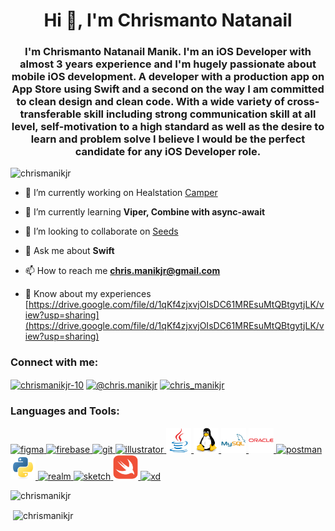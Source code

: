 <h1 align="center">Hi 👋, I'm Chrismanto Natanail</h1>
<h3 align="center">I'm Chrismanto Natanail Manik. I'm an iOS Developer with almost 3 years experience and I'm hugely passionate about mobile iOS development. A developer with a production app on App Store using Swift and a second on the way I am committed to clean design and clean code. With a wide variety of cross-transferable skill including strong communication skill at all level, self-motivation to a high standard as well as the desire to learn and problem solve I believe I would be the perfect candidate for any iOS Developer role.</h3>

<p align="left"> <img src="https://komarev.com/ghpvc/?username=chrismanikjr&label=Profile%20views&color=0e75b6&style=flat" alt="chrismanikjr" /> </p>

- 🔭 I’m currently working on Healstation [Camper](https://testflight.apple.com/join/DLRVipCI)

- 🌱 I’m currently learning **Viper, Combine with async-await**

- 👯 I’m looking to collaborate on [Seeds](https://apps.apple.com/us/app/seeds-sex-education-for-kids/id6444868734)

- 💬 Ask me about **Swift**

- 📫 How to reach me **chris.manikjr@gmail.com**

- 📄 Know about my experiences [https://drive.google.com/file/d/1qKf4zjxvjOIsDC61MREsuMtQBtgytjLK/view?usp=sharing](https://drive.google.com/file/d/1qKf4zjxvjOIsDC61MREsuMtQBtgytjLK/view?usp=sharing)

<h3 align="left">Connect with me:</h3>
<p align="left">
<a href="https://linkedin.com/in/chrismanikjr-10" target="blank"><img align="center" src="https://raw.githubusercontent.com/rahuldkjain/github-profile-readme-generator/master/src/images/icons/Social/linked-in-alt.svg" alt="chrismanikjr-10" height="30" width="40" /></a>
<a href="https://medium.com/@chris.manikjr" target="blank"><img align="center" src="https://raw.githubusercontent.com/rahuldkjain/github-profile-readme-generator/master/src/images/icons/Social/medium.svg" alt="@chris.manikjr" height="30" width="40" /></a>
<a href="https://www.hackerrank.com/chris_manikjr" target="blank"><img align="center" src="https://raw.githubusercontent.com/rahuldkjain/github-profile-readme-generator/master/src/images/icons/Social/hackerrank.svg" alt="chris_manikjr" height="30" width="40" /></a>
</p>

<h3 align="left">Languages and Tools:</h3>
<p align="left"> <a href="https://www.figma.com/" target="_blank" rel="noreferrer"> <img src="https://www.vectorlogo.zone/logos/figma/figma-icon.svg" alt="figma" width="40" height="40"/> </a> <a href="https://firebase.google.com/" target="_blank" rel="noreferrer"> <img src="https://www.vectorlogo.zone/logos/firebase/firebase-icon.svg" alt="firebase" width="40" height="40"/> </a> <a href="https://git-scm.com/" target="_blank" rel="noreferrer"> <img src="https://www.vectorlogo.zone/logos/git-scm/git-scm-icon.svg" alt="git" width="40" height="40"/> </a> <a href="https://www.adobe.com/in/products/illustrator.html" target="_blank" rel="noreferrer"> <img src="https://www.vectorlogo.zone/logos/adobe_illustrator/adobe_illustrator-icon.svg" alt="illustrator" width="40" height="40"/> </a> <a href="https://www.java.com" target="_blank" rel="noreferrer"> <img src="https://raw.githubusercontent.com/devicons/devicon/master/icons/java/java-original.svg" alt="java" width="40" height="40"/> </a> <a href="https://www.linux.org/" target="_blank" rel="noreferrer"> <img src="https://raw.githubusercontent.com/devicons/devicon/master/icons/linux/linux-original.svg" alt="linux" width="40" height="40"/> </a> <a href="https://www.mysql.com/" target="_blank" rel="noreferrer"> <img src="https://raw.githubusercontent.com/devicons/devicon/master/icons/mysql/mysql-original-wordmark.svg" alt="mysql" width="40" height="40"/> </a> <a href="https://www.oracle.com/" target="_blank" rel="noreferrer"> <img src="https://raw.githubusercontent.com/devicons/devicon/master/icons/oracle/oracle-original.svg" alt="oracle" width="40" height="40"/> </a> <a href="https://postman.com" target="_blank" rel="noreferrer"> <img src="https://www.vectorlogo.zone/logos/getpostman/getpostman-icon.svg" alt="postman" width="40" height="40"/> </a> <a href="https://www.python.org" target="_blank" rel="noreferrer"> <img src="https://raw.githubusercontent.com/devicons/devicon/master/icons/python/python-original.svg" alt="python" width="40" height="40"/> </a> <a href="https://realm.io/" target="_blank" rel="noreferrer"> <img src="https://raw.githubusercontent.com/bestofjs/bestofjs-webui/8665e8c267a0215f3159df28b33c365198101df5/public/logos/realm.svg" alt="realm" width="40" height="40"/> </a> <a href="https://www.sketch.com/" target="_blank" rel="noreferrer"> <img src="https://www.vectorlogo.zone/logos/sketchapp/sketchapp-icon.svg" alt="sketch" width="40" height="40"/> </a> <a href="https://developer.apple.com/swift/" target="_blank" rel="noreferrer"> <img src="https://raw.githubusercontent.com/devicons/devicon/master/icons/swift/swift-original.svg" alt="swift" width="40" height="40"/> </a> <a href="https://www.adobe.com/products/xd.html" target="_blank" rel="noreferrer"> <img src="https://cdn.worldvectorlogo.com/logos/adobe-xd.svg" alt="xd" width="40" height="40"/> </a> </p>

<p><img align="left" src="https://github-readme-stats.vercel.app/api/top-langs?username=chrismanikjr&show_icons=true&locale=en&layout=compact" alt="chrismanikjr" /> &nbsp;</p>


<p>&nbsp;<img align="center" src="https://github-readme-stats.vercel.app/api?username=chrismanikjr&show_icons=true&locale=en" alt="chrismanikjr" /></p>

